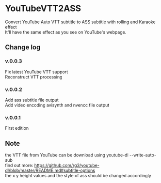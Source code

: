 # YouTubeVTT2ASS
Convert YouTube Auto VTT subtitle to ASS subtitle with rolling and Karaoke effect<br />
It'll have the same effect as you see on YouTube's webpage.

## Change log
### v.0.0.3
Fix latest YouTube VTT support<br />
Reconstruct VTT processing

### v.0.0.2
Add ass subtitle file output<br />
Add video encoding avisynth and nvencc file output

### v.0.0.1
First edition


## Note
the VTT file from YouTube can be download using youtube-dl --write-auto-sub<br />
find out more: https://github.com/rg3/youtube-dl/blob/master/README.md#subtitle-options<br />
the x y height values and the style of ass should be changed accordingly
